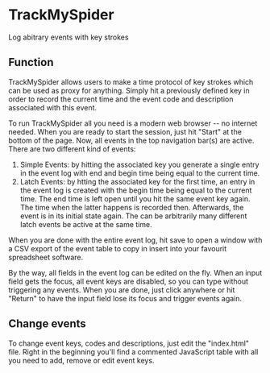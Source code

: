 # TrackMySpider
Log abitrary events with key strokes

## Function
TrackMySpider allows users to make a time protocol of key strokes which can be used as proxy for anything. Simply hit a previously defined key in order to record the current time and the event code and description associated with this event.

To run TrackMySpider all you need is a modern web browser -- no internet needed. When you are ready to start the session, just hit "Start" at the bottom of the page. Now, all events in the top navigation bar(s) are active. There are two different kind of events:

1. Simple Events: by hitting the associated key you generate a single entry in the event log with end and begin time being equal to the current time.
2. Latch Events: by htting the associated key for the first time, an entry in the event log is created with the begin time being equal to the current time. The end time is left open until you hit the same event key again. The time when the latter happens is recorded then. Afterwards, the event is in its initial state again. The can be arbitrarily many different latch events be active at the same time.

When you are done with the entire event log, hit save to open a window with a CSV export of the event table to copy in insert into your favourit spreadsheet software.

By the way, all fields in the event log can be edited on the fly. When an input field gets the focus, all event keys are disabled, so you can type without triggering any events. When you are done, just click anywhere or hit "Return" to have the input field lose its focus and trigger events again.

## Change events

To change event keys, codes and descriptions, just edit the "index.html" file. Right in the beginning you'll find a commented JavaScript table with all you need to add, remove or edit event keys.
